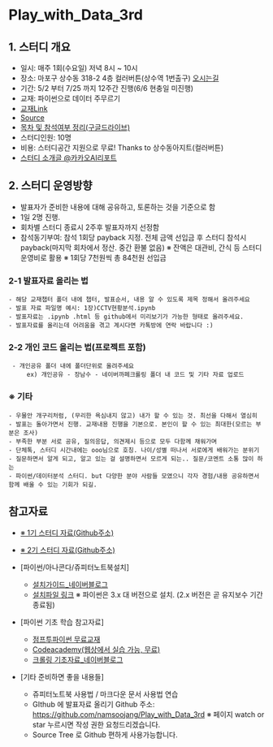 # Play_with_Data_3rd

## 1. 스터디 개요

 - 일시: 매주 1회(수요일) 저녁 8시 ~ 10시 
 - 장소: 마포구 상수동 318-2 4층 컬러버튼(상수역 1번출구) [ 오시는길](http://colorbutton.co.kr/?page_id=15374)
 - 기간: 5/2 부터 7/25 까지 12주간 진행(6/6 현충일 미진행)
 - 교재: 파이썬으로 데이터 주무르기
 - [ 교재Link](http://bjpublic.tistory.com/m/287)
 - [ Source](https://github.com/PinkWink/DataScience)
 - [ 목차 및 참석여부 정리(구글드라이브)](https://docs.google.com/spreadsheets/d/1zX45l8z2vItqJRsiAIBpMe7V8RFeoYHyDCfN3qpVmes/edit#gid=1991697395)
 - 스터디인원: 10명
 - 비용: 스터디공간 지원으로 무료! Thanks to 상수동아지트(컬러버튼)
 - [ 스터디 소개글 @카카오AI리포트](https://brunch.co.kr/@kakao-it/201)
  
## 2. 스터디 운영방향

 - 발표자가 준비한 내용에 대해 공유하고, 토론하는 것을 기준으로 함
 - 1일 2명 진행. 
 - 회차별 스터디 종료시 2주후 발표자까지 선정함
 - 참석동기부여: 참석 1회당 payback 지정. 전체 금액 선입금 후 스터디 참석시 payback(마지막 회차에서 정산. 중간 환불 없음)
   ※ 잔액은 대관비, 간식 등 스터디 운영비로 활용
   ※ 1회당 7천원씩 총 84천원 선입금
   
 ### 2-1 발표자료 올리는 법
    - 해당 교재챕터 폴더 내에 챕터, 발표순서, 내용 알 수 있도록 제목 정해서 올려주세요
	- 발표 자료 파일명 예시: 1장)CCTV현황분석.ipynb
    - 발표자료는 .ipynb .html 등 github에서 미리보기가 가능한 형태로 올려주세요.
    - 발표자료를 올리는데 어려움을 겪고 계시다면 카톡방에 연락 바랍니다 :)

 ### 2-2 개인 코드 올리는 법(프로젝트 포함)
     - 개인공유 폴더 내에 폴더단위로 올려주세요     
	     ex) 개인공유 - 장남수 - 네이버까페크롤링 폴더 내 코드 및 기타 자료 업로드
	
 ### ※ 기타
	- 우물안 개구리처럼, (무리한 욕심내지 않고) 내가 할 수 있는 것. 최선을 다해서 열심히 
	- 발표는 돌아가면서 진행. 교재내용 진행을 기본으로. 본인이 할 수 있는 최대한(모르는 부분은 조사)
	- 부족한 부분 서로 공유, 질의응답, 의견제시 등으로 모두 다함께 채워가며
	- 단체톡, 스터디 시간내에는 ooo님으로 호칭. 나이/성별 떠나서 서로에게 배워가는 분위기
	- 질문하면서 알게 되고, 알고 있는 걸 설명하면서 모르게 되는.. 질문/코멘트 소통 많이 하는
	- 파이썬/데이터분석 스터디. but 다양한 분야 사람들 모였으니 각자 경험/내용 공유하면서 함께 배울 수 있는 기회가 되길.

## 참고자료

 - [※ 1기 스터디 자료(Github주소)](https://github.com/namsoojang/Study_Play_with_data)
 - [※ 2기 스터디 자료(Github주소)](https://github.com/namsoojang/Play_with_Data_2nd)

 - [파이썬/아나콘다/쥬피터노트북설치]
   - [설치가이드_네이버블로그](http://kiddwannabe.blog.me/221154599192)
   - [설치파일 링크](https://www.anaconda.com/download/)
      ※ 파이썬은 3.x 대 버전으로 설치. (2.x 버전은 곧 유지보수 기간 종료됨)

 - [파이썬 기초 학습 참고자료]
   - [점프투파이썬 무료교재](https://wikidocs.net/book/1)
   - [Codeacademy(웹상에서 실습 가능, 무료)](https://www.codecademy.com/ko/tracks/python-ko)
   - [크롤링 기초자료_네이버블로그](http://blog.naver.com/kiddwannabe)

 - [기타 준비하면 좋을 내용들]
   - 쥬피터노트북 사용법 / 마크다운 문서 사용법 연습
   - GIthub 에 발표자료 올리기
       Github 주소: https://github.com/namsoojang/Play_with_Data_3rd
      ※ 페이지 watch or star 누르시면 작성 권한 요청드리겠습니다. 
   - Source Tree 로 Github 편하게 사용가능합니다. 

